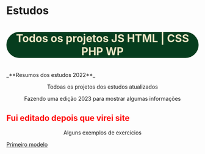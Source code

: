# Estudos
<h1 style="text-align: center; background-color: #063d1e; color: #ebe5c5; border-radius: 40px;">Todos os projetos JS HTML | CSS PHP WP</h1> <br>
    _**Resumos dos estudos 2022**_
    <P style="text-align: center;" >
    Todoas os projetos dos estudos atualizados
    </P>
    <p style="text-align: center;"> Fazendo uma edição 2023 para mostrar algumas informações</p>
    <h2 style="color: red;" style="text-align: center;"> Fui editado depois que virei site </h2>
    <p style="text-align: center;">Alguns exemplos de exercícios<p>
        <a style="text-align: center;" href="https://alanqg.github.io/Estudos/HTML/Modulo-02-html%20Guanabara/13-projeto-do-zero(corecao-desafio)/part-09/" target="_blank">Primeiro modelo</a>